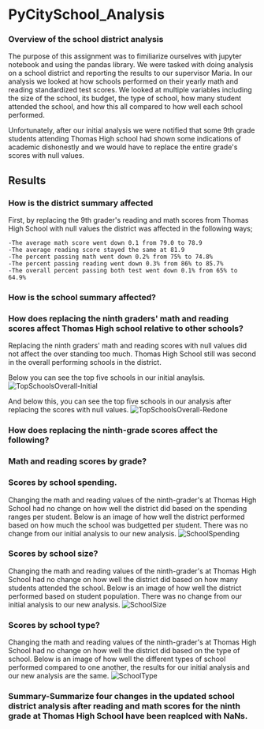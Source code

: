 # PyCitySchool_Analysis

### Overview of the school district analysis
The purpose of this assignment was to fimiliarize ourselves with jupyter notebook and using the pandas library. We were tasked with doing analysis on a 
school district and reporting the results to our supervisor Maria. In our analysis we looked at how schools performed on their yearly math and reading standardized test scores.
We looked at multiple variables including the size of the school, its budget, the type of school, how many student attended the school, and how this all compared to how well
each school performed.

Unfortunately, after our initial analysis we were notified that some 9th grade students attending Thomas High school had shown some indications of academic dishonestly and we
would have to replace the entire grade's scores with null values.



## Results
  ### How is the district summary affected
  First, by replacing the 9th grader's reading and math scores from Thomas High School with null values the district was affected in the following ways;
  
    -The average math score went down 0.1 from 79.0 to 78.9
    -The average reading score stayed the same at 81.9
    -The percent passing math went down 0.2% from 75% to 74.8%
    -The percent passing reading went down 0.3% from 86% to 85.7%
    -The overall percent passing both test went down 0.1% from 65% to 64.9%
  
  
  ### How is the school summary affected?
  
  
  
  ### How does replacing the ninth graders' math and reading scores affect Thomas High school relative to other schools?
  Replacing the ninth graders' math and reading scores with null values did not affect the over standing too much. Thomas High School still was second in the overall
  performing schools in the district.
  
  Below you can see the top five schools in our initial anaylsis.
  ![TopSchoolsOverall-Initial](https://user-images.githubusercontent.com/95730890/150706602-0e8b0883-5807-4e4d-92b8-b0503481342c.PNG)
  
  And below this, you can see the top five schools in our analysis after replacing the scores with null values.
  ![TopSchoolsOverall-Redone](https://user-images.githubusercontent.com/95730890/150706614-4d5f4903-abb8-487a-b835-8f9b1368a8fd.PNG)
  
  
  ### How does replacing the ninth-grade scores affect the following?
  
  ### Math and reading scores by grade?
  
  
  ### Scores by school spending.
  
  Changing the math and reading values of the ninth-grader's at Thomas High School had no change on how well the district did based on the spending ranges per student.
  Below is an image of how well the district performed based on how much the school was budgetted per student. There was no change from our initial analysis to our new analysis.
  ![SchoolSpending](https://user-images.githubusercontent.com/95730890/150708293-fbc77582-11e3-490e-91d4-9b82a617b68b.PNG)
  
  ### Scores by school size?
   Changing the math and reading values of the ninth-grader's at Thomas High School had no change on how well the district did based on how many students attended the school.
   Below is an image of how well the district performed based on student population. There was no change from our initial analysis to our new analysis.
  ![SchoolSize](https://user-images.githubusercontent.com/95730890/150708310-5b464481-2d58-434d-b5e3-82f7bbff7e51.PNG)

  
  ### Scores by school type?
   Changing the math and reading values of the ninth-grader's at Thomas High School had no change on how well the district did based on the type of school.
   Below is an image of how well the different types of school performed compared to one another, the results for our initial analysis and our new analysis are the same.
   ![SchoolType](https://user-images.githubusercontent.com/95730890/150708266-b38c1508-b3c4-4178-a7b8-c447acb24f9e.PNG)
  
  
  ### Summary-Summarize four changes in the updated school district analysis after reading and math scores for the ninth grade at Thomas High School have been reaplced with NaNs.
